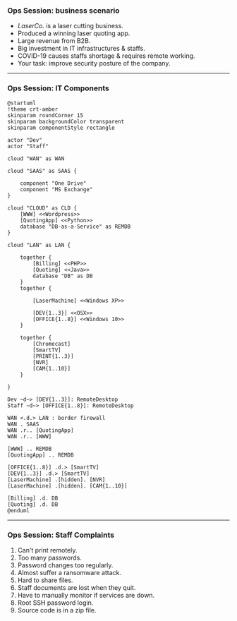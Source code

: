 <h3><span class="colors-yellow-400">Ops Session:</span> <span class="colors-yellow-500 background-1990"> business</span> scenario</h3>

- *LaserCo.* is a laser cutting business.
- Produced a winning laser quoting app.
- Large revenue from B2B.
- Big investment in IT infrastructures & staffs.
- COVID-19 causes staffs shortage & requires remote working.
- Your task: improve security posture of the company.

---

<h3><span class="colors-yellow-400">Ops Session:</span> IT Components</h3>

```language-plantuml
@startuml
!theme crt-amber
skinparam roundCorner 15
skinparam backgroundColor transparent
skinparam componentStyle rectangle

actor "Dev"
actor "Staff"

cloud "WAN" as WAN

cloud "SAAS" as SAAS {

    component "One Drive"
    component "MS Exchange"
}

cloud "CLOUD" as CLD {
    [WWW] <<Wordpress>>
    [QuotingApp] <<Python>>
    database "DB-as-a-Service" as REMDB
}

cloud "LAN" as LAN {

    together {
        [Billing] <<PHP>>
        [Quoting] <<Java>>
        database "DB" as DB
    }
    together {
       
        [LaserMachine] <<Windows XP>>
        
        [DEV{1..3}] <<OSX>>
        [OFFICE{1..8}] <<Windows 10>>
    }

    together {
        [Chromecast]
        [SmartTV]
        [PRINT{1..3}]
        [NVR]
        [CAM{1..10}]
    }

}

Dev ~d~> [DEV{1..3}]: RemoteDesktop
Staff ~d~> [OFFICE{1..8}]: RemoteDesktop

WAN <.d.> LAN : border firewall
WAN . SAAS
WAN .r.. [QuotingApp]
WAN .r.. [WWW]

[WWW] .. REMDB
[QuotingApp] .. REMDB

[OFFICE{1..8}] .d.> [SmartTV]
[DEV{1..3}] .d.> [SmartTV]
[LaserMachine] .[hidden]. [NVR]
[LaserMachine] .[hidden]. [CAM{1..10}]

[Billing] .d. DB
[Quoting] .d. DB
@enduml
```

---

<h3><span class="colors-yellow-400">Ops Session:</span> Staff Complaints</h3>

1. Can't print remotely.
2. Too many passwords.
3. Password changes too regularly.
4. Almost suffer a ransomware attack.
5. Hard to share files.
6. Staff documents are lost when they quit.
7. Have to manually monitor if services are down.
8. Root SSH password login.
9. Source code is in a zip file.

<!-- ```language-plantuml
@startuml
!theme crt-amber
skinparam roundCorner 15
skinparam backgroundColor transparent
skinparam componentStyle rectangle

cloud "WAN" as WAN

cloud "SAAS" as SAAS {

    component "One Drive"
    component "MS Exchange"
}

cloud "CLOUD" as CLD {
    [WWW] <<Wordpress>>
    [QuotingApp] <<TS>>
    database "DB-as-a-Service" as REMDB
}

cloud "LAN" as LAN {

    together {
        component "LegacyApp" as LEGAPP {
            [Billing] <<PHP>>
            [Quoting] <<Java>>
        }

        database "DB" as DB
    }
    together {
        component "LegacyHardware" as LEGHW {
            [LaserMachine] <<Windows XP>>
        }

        component "Hardware" as HW {
            [DEV{1..3}] <<OSX>>
            [OFFICE{1..8}] <<Windows 10>>
        }
    }

    together {
        component "IOT" as IOT{
            [Chromecast]
            [SmartTV]
        }

        component "Security" as SEC {
            [NVR]
            [Camera{1..10}]
        }
    }

}

WAN <.d.> LAN : border firewall
WAN . SAAS
WAN .r.. [QuotingApp]
WAN .r.. [WWW]

[WWW] .. REMDB
[QuotingApp] .. REMDB

[OFFICE{1..8}] .d.> [SmartTV]
[DEV{1..3}] .d.> [SmartTV]
LEGHW .[hidden]. SEC

[Billing] .d. DB
[Quoting] .d. DB
@enduml
``` -->